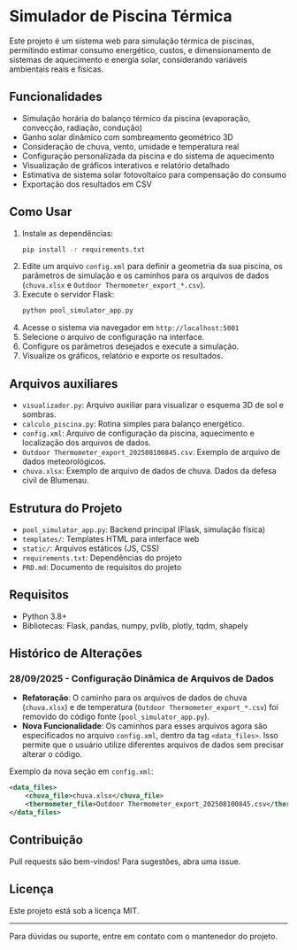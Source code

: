 # Simulador de Piscina Térmica

Este projeto é um sistema web para simulação térmica de piscinas, permitindo estimar consumo energético, custos, e dimensionamento de sistemas de aquecimento e energia solar, considerando variáveis ambientais reais e físicas.

## Funcionalidades
- Simulação horária do balanço térmico da piscina (evaporação, convecção, radiação, condução)
- Ganho solar dinâmico com sombreamento geométrico 3D
- Consideração de chuva, vento, umidade e temperatura real
- Configuração personalizada da piscina e do sistema de aquecimento
- Visualização de gráficos interativos e relatório detalhado
- Estimativa de sistema solar fotovoltaico para compensação do consumo
- Exportação dos resultados em CSV

## Como Usar
1. Instale as dependências:
   ```bash
   pip install -r requirements.txt
   ```
2. Edite um arquivo `config.xml` para definir a geometria da sua piscina, os parâmetros de simulação e os caminhos para os arquivos de dados (`chuva.xlsx` e `Outdoor Thermometer_export_*.csv`).
3. Execute o servidor Flask:
   ```bash
   python pool_simulator_app.py
   ```
4. Acesse o sistema via navegador em `http://localhost:5001`
5. Selecione o arquivo de configuração na interface.
6. Configure os parâmetros desejados e execute a simulação.
7. Visualize os gráficos, relatório e exporte os resultados.

## Arquivos auxiliares

- `visualizador.py`: Arquivo auxiliar para visualizar o esquema 3D de sol e sombras.
- `calculo_piscina.py`: Rotina simples para balanço energético.
- `config.xml`: Arquivo de configuração da piscina, aquecimento e localização dos arquivos de dados.
- `Outdoor Thermometer_export_202508100845.csv`: Exemplo de arquivo de dados meteorológicos.
- `chuva.xlsx`: Exemplo de arquivo de dados de chuva. Dados da defesa civil de Blumenau.

## Estrutura do Projeto
- `pool_simulator_app.py`: Backend principal (Flask, simulação física)
- `templates/`: Templates HTML para interface web
- `static/`: Arquivos estáticos (JS, CSS)
- `requirements.txt`: Dependências do projeto
- `PRD.md`: Documento de requisitos do projeto

## Requisitos
- Python 3.8+
- Bibliotecas: Flask, pandas, numpy, pvlib, plotly, tqdm, shapely

## Histórico de Alterações

### 28/09/2025 - Configuração Dinâmica de Arquivos de Dados
- **Refatoração**: O caminho para os arquivos de dados de chuva (`chuva.xlsx`) e de temperatura (`Outdoor Thermometer_export_*.csv`) foi removido do código fonte (`pool_simulator_app.py`).
- **Nova Funcionalidade**: Os caminhos para esses arquivos agora são especificados no arquivo `config.xml`, dentro da tag `<data_files>`. Isso permite que o usuário utilize diferentes arquivos de dados sem precisar alterar o código.

Exemplo da nova seção em `config.xml`:
```xml
<data_files>
    <chuva_file>chuva.xlsx</chuva_file>
    <thermometer_file>Outdoor Thermometer_export_202508100845.csv</thermometer_file>
</data_files>
```

## Contribuição
Pull requests são bem-vindos! Para sugestões, abra uma issue.

## Licença
Este projeto está sob a licença MIT.

---
Para dúvidas ou suporte, entre em contato com o mantenedor do projeto.